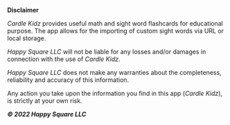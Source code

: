 **Disclaimer**

*Cardle Kidz* provides useful math and sight word flashcards for educational purpose.  The app allows for the importing of custom sight words via URL or local storage. 

*Happy Square LLC* will not be liable for any losses and/or damages in connection with the use of *Cardle Kidz*.

*Happy Square LLC* does not make any warranties about the completeness, reliability and accuracy of this information.

Any action you take upon the information you find in this app (*Cardle Kidz*), is strictly at your own risk. 

***© 2022 Happy Square LLC***

